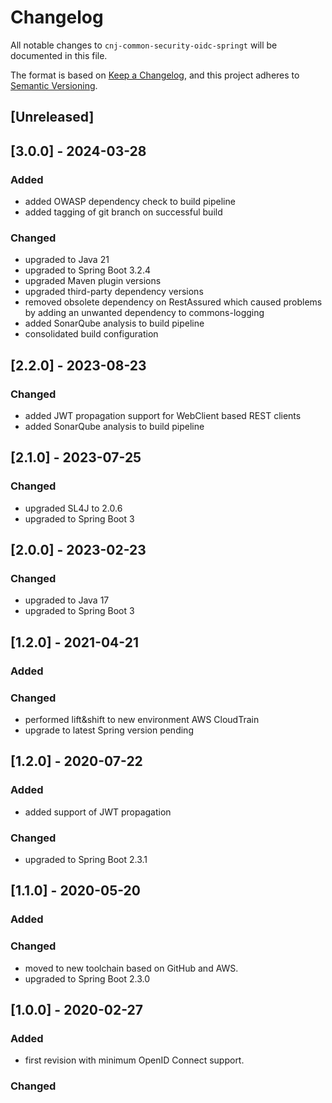 # Changelog
All notable changes to `cnj-common-security-oidc-springt` will be documented in this file.

The format is based on [Keep a Changelog](https://keepachangelog.com/en/1.0.0/),
and this project adheres to [Semantic Versioning](https://semver.org/spec/v2.0.0.html).

## [Unreleased]

## [3.0.0] - 2024-03-28
### Added
- added OWASP dependency check to build pipeline
- added tagging of git branch on successful build
### Changed
- upgraded to Java 21
- upgraded to Spring Boot 3.2.4
- upgraded Maven plugin versions
- upgraded third-party dependency versions
- removed obsolete dependency on RestAssured which caused problems by adding an unwanted dependency to commons-logging
- added SonarQube analysis to build pipeline
- consolidated build configuration

## [2.2.0] - 2023-08-23
### Changed
- added JWT propagation support for WebClient based REST clients
- added SonarQube analysis to build pipeline

## [2.1.0] - 2023-07-25
### Changed
- upgraded SL4J to 2.0.6
- upgraded to Spring Boot 3

## [2.0.0] - 2023-02-23
### Changed
- upgraded to Java 17
- upgraded to Spring Boot 3

## [1.2.0] - 2021-04-21
### Added
### Changed
- performed lift&shift to new environment AWS CloudTrain
- upgrade to latest Spring version pending

## [1.2.0] - 2020-07-22
### Added
- added support of JWT propagation
### Changed
- upgraded to Spring Boot 2.3.1

## [1.1.0] - 2020-05-20
### Added
### Changed
- moved to new toolchain based on GitHub and AWS.
- upgraded to Spring Boot 2.3.0

## [1.0.0] - 2020-02-27
### Added
- first revision with minimum OpenID Connect support.
### Changed
